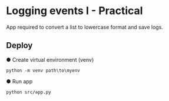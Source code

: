 
# Logging events I - Practical

App required to convert a list to lowercase format and save logs.

## Deploy

● Create virtual environment (venv)
```
python -m venv path\to\myenv
```
● Run app
```
python src/app.py
```
